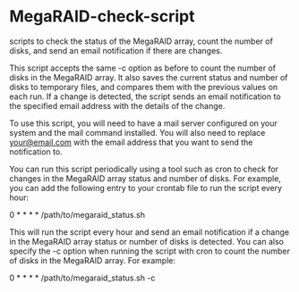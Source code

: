 # MegaRAID-check-script
scripts to check the status of the MegaRAID array, count the number of disks, and send an email notification if there are changes.

This script accepts the same -c option as before to count the number of disks in the MegaRAID array. It also saves the current status and number of disks to temporary files, and compares them with the previous values on each run. If a change is detected, the script sends an email notification to the specified email address with the details of the change.

To use this script, you will need to have a mail server configured on your system and the mail command installed. You will also need to replace your@email.com with the email address that you want to send the notification to.

You can run this script periodically using a tool such as cron to check for changes in the MegaRAID array status and number of disks. For example, you can add the following entry to your crontab file to run the script every hour:

0 * * * * /path/to/megaraid_status.sh

This will run the script every hour and send an email notification if a change in the MegaRAID array status or number of disks is detected. You can also specify the -c option when running the script with cron to count the number of disks in the MegaRAID array. For example:

0 * * * * /path/to/megaraid_status.sh -c
